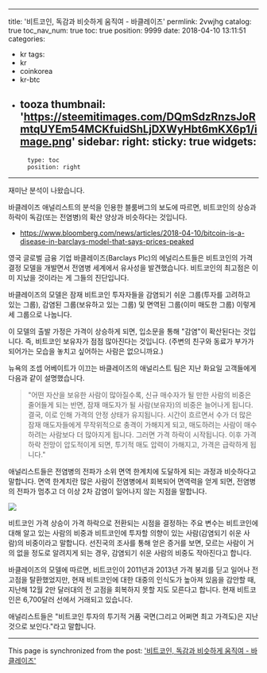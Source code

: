 
---
title: '비트코인, 독감과 비슷하게 움직여 - 바클레이즈'
permlink: 2vwjhg
catalog: true
toc_nav_num: true
toc: true
position: 9999
date: 2018-04-10 13:11:51
categories:
- kr
tags:
- kr
- coinkorea
- kr-btc
- tooza
thumbnail: 'https://steemitimages.com/DQmSdzRnzsJoRmtqUYEm54MCKfuidShLjDXWyHbt6mKX6p1/image.png'
sidebar:
    right:
        sticky: true
widgets:
    -
        type: toc
        position: right
---


재미난 분석이 나왔습니다. 

바클레이즈 애널리스트의 분석을 인용한 블룸버그의 보도에 따르면, 비트코인의 상승과 하락이 독감(또는 전염병)의 확산 양상과 비슷하다는 것입니다. 
- https://www.bloomberg.com/news/articles/2018-04-10/bitcoin-is-a-disease-in-barclays-model-that-says-prices-peaked

영국 글로벌 금융 기업 바클레이즈(Barclays Plc)의 에널리스트들은 비트코인의 가격 결정 모델을 개발면서 전염병 세계에서 유사성을 발견했습니다.  비트코인의 최고점은 이미 지났을 것이라는 게 그들의 진단입니다. 

바클레이즈의 모델은 잠재 비트코인 투자자들을 감염되기 쉬운 그룹(투자를 고려하고 있는 그룹), 감염된 그룹(보유하고 있는 그룹) 및 면역된 그룹(이미 매도한 그룹) 이렇게 세 그룹으로 나눕니다.  

이 모델의 출발 가정은 가격이 상승하게 되면, 입소문을 통해 "감염"이 확산된다는 것입니다. 즉, 비트코인 보유자가 점점 많아진다는 것입니다. (주변의 친구와 동료가 부가가 되어가는 모습을 놓치고 싶어하는 사람은 없으니까요.)  

뉴욕의 조셉 어베이트가 이끄는 바클레이즈의 애널리스트 팀은 지난 화요일 고객들에게 다음과 같이 설명했습니다.

>"어떤 자산을 보유한 사람이 많아질수록, 신규 매수자가 될 만한 사람의 비중은 줄어들게 되는 반면, 잠재 매도자가 될 사람(보유자)의 비중은 늘어나게 됩니다.  결국, 이로 인해 가격의 안정 상태가 유지됩니다.  시간이 흐르면서 수가 더 많은 잠재 매도자들에게 무작위적으로 충격이 가해지게 되고, 매도하려는 사람이 매수하려는 사람보다 더  많아지게 됩니다.  그러면 가격 하락이 시작됩니다.  이후 가격 하락 전망이 압도적이게 되면, 투기적 매도 압력이 가해지고, 가격은 급락하게 됩니다."

애널리스트들은 전염병의 전파가 소위 면역 한계치에 도달하게 되는 과정과 비슷하다고 말합니다.  면역 한계치란 많은 사람이 전염병에서 회복되어 면역력을 얻게 되면, 전염병의 전파가 멈추고 더 이상 2차 감염이 일어나지 않는 지점을 말합니다. 

![](https://steemitimages.com/DQmSdzRnzsJoRmtqUYEm54MCKfuidShLjDXWyHbt6mKX6p1/image.png)

비트코인 가격 상승이 가격 하락으로 전환되는 시점을 결정하는 주요 변수는 비트코인에 대해 알고 있는 사람의 비중과 비트코인에 투자할 의향이 있는 사람(감염되기 쉬운 사람)의 비중이라고 말합니다.  선진국의 조사를 통해 얻은 증거를 보면, 모르는 사람이 거의 없을 정도로 알려지게 되는 경우, 감염되기 쉬운 사람의 비중도 작아진다고 합니다.

바클레이즈의 모델에 따르면, 비트코인이 2011년과 2013년 가격 붕괴를 딛고 일어나 전 고점을 탈환했었지만, 현재 비트코인에 대한 대중의 인식도가 높아져 있음을 감안할 때, 지난해 12월 2만 달러대의 전 고점을 회복하지 못할 지도 모른다고 합니다.  현재 비트코인은 6,700달러 선에서 거래되고 있습니다.

애널리스트들은 "비트코인 투자의 투기적 거품 국면(그리고 어쩌면 최고 가격도)은 지난 것으로 보인다."라고 말합니다.

- - -

This page is synchronized from the post: ['비트코인, 독감과 비슷하게 움직여 - 바클레이즈'](https://steemit.com/@pius.pius/2vwjhg)

